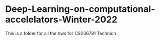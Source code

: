 # Deep-Learning-on-computational-accelelators-Winter-2022

This is a folder for all the hws for CS236781 Technion
